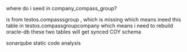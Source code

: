 where do i seed in company_compass_group?

is from testos.compasssgroup , which is missing which means ineed this table in
testos.compassgroupcompany
which means i need to rebuild oracle-db
these two tables will get synced COY schema

sonarqube static code analysis